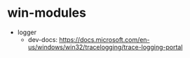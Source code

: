 # win-modules

* logger
  * dev-docs: https://docs.microsoft.com/en-us/windows/win32/tracelogging/trace-logging-portal

